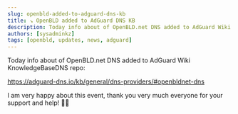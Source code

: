 ```yaml
---
slug: openbld-added-to-adguard-dns-kb
title: ↘ OpenBLD added to AdGuard DNS KB
description: Today info about of OpenBLD.net DNS added to AdGuard Wiki KnowledgeBaseDNS repo
authors: [sysadminkz]
tags: [openbld, updates, news, adguard]
---
```


Today info about of OpenBLD.net DNS added to AdGuard Wiki KnowledgeBaseDNS repo:

https://adguard-dns.io/kb/general/dns-providers/#openbldnet-dns

I am very happy about this event, thank you very much everyone for your support and help! 🤜🤛 
